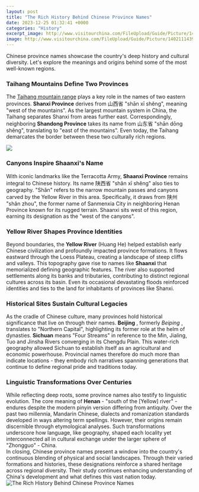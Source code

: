 ```yaml
---
layout: post
title: "The Rich History Behind Chinese Province Names"
date: 2023-12-25 01:32:41 +0000
categories: "History"
excerpt_image: http://www.visitourchina.com/FileUpload/Guide/Picture/140211143901_8411.jpg
image: http://www.visitourchina.com/FileUpload/Guide/Picture/140211143901_8411.jpg
---
```


Chinese province names showcase the country's deep history and cultural diversity. Let's explore the meanings and origins behind some of the most well-known regions.
### Taihang Mountains Define Two Provinces 
The [Taihang mountain range](https://thelivenews.github.io/2023-12-04-the-ultimate-guide-to-japan-best-travel-tips-from-experts/) plays a key role in the names of two eastern provinces. **Shanxi Province** derives from 山西省 "shān xī shěng", meaning "west of the mountains". As the largest mountain system in China, the Taihang separates Shanxi from areas further east. Correspondingly, neighboring **Shandong Province** takes its name from 山东省 "shān dōng shěng", translating to "east of the mountains". Even today, the Taihang demarcates the border between these two culturally rich regions.

![](https://www.thoughtco.com/thmb/hv32Q1qwsdxIbPeTMnKeb__1XwA=/4738x3159/filters:fill(auto,1)/GettyImages-464826484-388ff3ede7174474a3262114db3eb088.jpg)
### Canyons Inspire Shaanxi's Name
With iconic landmarks like the Terracotta Army, **Shaanxi Province** remains integral to Chinese history. Its name 陕西省 "shǎn xī shěng" also ties to geography. "Shǎn" refers to the narrow mountain passes and canyons carved by the Yellow River in this area. Specifically, it draws from 陕州 "shǎn zhou", the former name of Sanmenxia City in neighboring Henan Province known for its rugged terrain. Shaanxi sits west of this region, earning its designation as the "west of the canyons".
### Yellow River Shapes Province Identities  
Beyond boundaries, the **Yellow River** (Huang He) helped establish early Chinese civilization and profoundly impacted province formations. It flows eastward through the Loess Plateau, creating a landscape of steep cliffs and valleys. This topography gave rise to names like **Shaanxi** that memorialized defining geographic features. The river also supported settlements along its banks and tributaries, contributing to distinct regional cultures across its basin. Even its occasional devastating floods reinforced identities and ties to the land for inhabitants of provinces like Shanxi.
### Historical Sites Sustain Cultural Legacies
As the cradle of Chinese culture, many provinces hold historical significance that live on through their names. **Beijing** , formerly _Beiping_ , translates to "Northern Capital", highlighting its former role at the helm of dynasties. **Sichuan** means "Four Streams" in reference to the Min, Jialing, Tuo and Jinsha Rivers converging in its Chengdu Plain. This water-rich geography allowed Sichuan to establish itself as an agricultural and economic powerhouse. Provincial names therefore do much more than indicate locations - they embody rich narratives spanning generations that continue to define regional pride and traditions today.
### Linguistic Transformations Over Centuries       
While reflecting deep roots, some province names also testify to linguistic evolution. The core meaning of **Henan** - "south of the [Yellow] river" - endures despite the modern pinyin version differing from antiquity. Over the past two millennia, Mandarin Chinese, dialects and romanization standards developed in ways altering term spellings. However, their origins remain discernible through etymological analyses. Such transformations underscore how language, like geography, shaped each locality yet interconnected all in cultural exchange under the larger sphere of "Zhongguo" - China.        
In closing, Chinese province names present a window into the country's continuous blending of physical and social landscapes. Through their varied formations and histories, these designations reinforce a shared heritage across regional diversity. Their study continues enhancing understanding of China's development and what defines this vast nation today.
![The Rich History Behind Chinese Province Names](http://www.visitourchina.com/FileUpload/Guide/Picture/140211143901_8411.jpg)